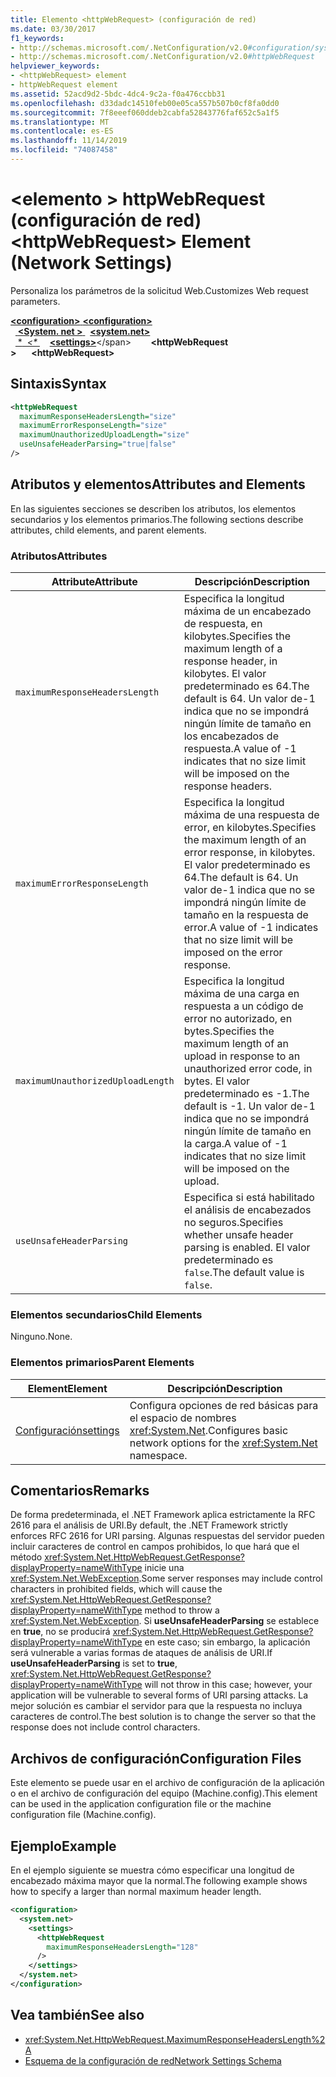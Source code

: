 ```yaml
---
title: Elemento <httpWebRequest> (configuración de red)
ms.date: 03/30/2017
f1_keywords:
- http://schemas.microsoft.com/.NetConfiguration/v2.0#configuration/system.net/settings/httpWebRequest
- http://schemas.microsoft.com/.NetConfiguration/v2.0#httpWebRequest
helpviewer_keywords:
- <httpWebRequest> element
- httpWebRequest element
ms.assetid: 52acd9d2-5bdc-4dc4-9c2a-f0a476ccbb31
ms.openlocfilehash: d33dadc14510feb00e05ca557b507b0cf8fa0dd0
ms.sourcegitcommit: 7f8eeef060ddeb2cabfa52843776faf652c5a1f5
ms.translationtype: MT
ms.contentlocale: es-ES
ms.lasthandoff: 11/14/2019
ms.locfileid: "74087458"
---
```

# <a name="httpwebrequest-element-network-settings"></a><span data-ttu-id="325e2-102">\<elemento > httpWebRequest (configuración de red)</span><span class="sxs-lookup"><span data-stu-id="325e2-102">\<httpWebRequest> Element (Network Settings)</span></span>
<span data-ttu-id="325e2-103">Personaliza los parámetros de la solicitud Web.</span><span class="sxs-lookup"><span data-stu-id="325e2-103">Customizes Web request parameters.</span></span>  

<span data-ttu-id="325e2-104">[ **\<configuration>** ](../configuration-element.md)</span><span class="sxs-lookup"><span data-stu-id="325e2-104">[**\<configuration>**](../configuration-element.md)</span></span>\
<span data-ttu-id="325e2-105">&nbsp;&nbsp;[ **\<System. net >** ](system-net-element-network-settings.md)</span><span class="sxs-lookup"><span data-stu-id="325e2-105">&nbsp;&nbsp;[**\<system.net>**](system-net-element-network-settings.md)</span></span>\
<span data-ttu-id="325e2-106">&nbsp;&nbsp;[ \**&nbsp;&nbsp;\<\** ](settings-element-network-settings.md)</span><span class="sxs-lookup"><span data-stu-id="325e2-106">&nbsp;&nbsp;&nbsp;&nbsp;[**\<settings>**](settings-element-network-settings.md)\</span></span>
<span data-ttu-id="325e2-107">&nbsp;&nbsp;&nbsp;&nbsp;&nbsp;&nbsp; **\<httpWebRequest >**</span><span class="sxs-lookup"><span data-stu-id="325e2-107">&nbsp;&nbsp;&nbsp;&nbsp;&nbsp;&nbsp;**\<httpWebRequest>**</span></span>

## <a name="syntax"></a><span data-ttu-id="325e2-108">Sintaxis</span><span class="sxs-lookup"><span data-stu-id="325e2-108">Syntax</span></span>  
  
```xml  
<httpWebRequest  
  maximumResponseHeadersLength="size"  
  maximumErrorResponseLength="size"  
  maximumUnauthorizedUploadLength="size"  
  useUnsafeHeaderParsing="true|false"  
/>  
```  
  
## <a name="attributes-and-elements"></a><span data-ttu-id="325e2-109">Atributos y elementos</span><span class="sxs-lookup"><span data-stu-id="325e2-109">Attributes and Elements</span></span>  
 <span data-ttu-id="325e2-110">En las siguientes secciones se describen los atributos, los elementos secundarios y los elementos primarios.</span><span class="sxs-lookup"><span data-stu-id="325e2-110">The following sections describe attributes, child elements, and parent elements.</span></span>  
  
### <a name="attributes"></a><span data-ttu-id="325e2-111">Atributos</span><span class="sxs-lookup"><span data-stu-id="325e2-111">Attributes</span></span>  
  
|<span data-ttu-id="325e2-112">**Attribute**</span><span class="sxs-lookup"><span data-stu-id="325e2-112">**Attribute**</span></span>|<span data-ttu-id="325e2-113">**Descripción**</span><span class="sxs-lookup"><span data-stu-id="325e2-113">**Description**</span></span>|  
|-------------------|---------------------|  
|`maximumResponseHeadersLength`|<span data-ttu-id="325e2-114">Especifica la longitud máxima de un encabezado de respuesta, en kilobytes.</span><span class="sxs-lookup"><span data-stu-id="325e2-114">Specifies the maximum length of a response header, in kilobytes.</span></span> <span data-ttu-id="325e2-115">El valor predeterminado es 64.</span><span class="sxs-lookup"><span data-stu-id="325e2-115">The default is 64.</span></span> <span data-ttu-id="325e2-116">Un valor de-1 indica que no se impondrá ningún límite de tamaño en los encabezados de respuesta.</span><span class="sxs-lookup"><span data-stu-id="325e2-116">A value of -1 indicates that no size limit will be imposed on the response headers.</span></span>|  
|`maximumErrorResponseLength`|<span data-ttu-id="325e2-117">Especifica la longitud máxima de una respuesta de error, en kilobytes.</span><span class="sxs-lookup"><span data-stu-id="325e2-117">Specifies the maximum length of an error response, in kilobytes.</span></span> <span data-ttu-id="325e2-118">El valor predeterminado es 64.</span><span class="sxs-lookup"><span data-stu-id="325e2-118">The default is 64.</span></span> <span data-ttu-id="325e2-119">Un valor de-1 indica que no se impondrá ningún límite de tamaño en la respuesta de error.</span><span class="sxs-lookup"><span data-stu-id="325e2-119">A value of -1 indicates that no size limit will be imposed on the error response.</span></span>|  
|`maximumUnauthorizedUploadLength`|<span data-ttu-id="325e2-120">Especifica la longitud máxima de una carga en respuesta a un código de error no autorizado, en bytes.</span><span class="sxs-lookup"><span data-stu-id="325e2-120">Specifies the maximum length of an upload in response to an unauthorized error code, in bytes.</span></span> <span data-ttu-id="325e2-121">El valor predeterminado es -1.</span><span class="sxs-lookup"><span data-stu-id="325e2-121">The default is -1.</span></span> <span data-ttu-id="325e2-122">Un valor de-1 indica que no se impondrá ningún límite de tamaño en la carga.</span><span class="sxs-lookup"><span data-stu-id="325e2-122">A value of -1 indicates that no size limit will be imposed on the upload.</span></span>|  
|`useUnsafeHeaderParsing`|<span data-ttu-id="325e2-123">Especifica si está habilitado el análisis de encabezados no seguros.</span><span class="sxs-lookup"><span data-stu-id="325e2-123">Specifies whether unsafe header parsing is enabled.</span></span> <span data-ttu-id="325e2-124">El valor predeterminado es `false`.</span><span class="sxs-lookup"><span data-stu-id="325e2-124">The default value is `false`.</span></span>|  
  
### <a name="child-elements"></a><span data-ttu-id="325e2-125">Elementos secundarios</span><span class="sxs-lookup"><span data-stu-id="325e2-125">Child Elements</span></span>  
 <span data-ttu-id="325e2-126">Ninguno.</span><span class="sxs-lookup"><span data-stu-id="325e2-126">None.</span></span>  
  
### <a name="parent-elements"></a><span data-ttu-id="325e2-127">Elementos primarios</span><span class="sxs-lookup"><span data-stu-id="325e2-127">Parent Elements</span></span>  
  
|<span data-ttu-id="325e2-128">**Element**</span><span class="sxs-lookup"><span data-stu-id="325e2-128">**Element**</span></span>|<span data-ttu-id="325e2-129">**Descripción**</span><span class="sxs-lookup"><span data-stu-id="325e2-129">**Description**</span></span>|  
|-----------------|---------------------|  
|[<span data-ttu-id="325e2-130">Configuración</span><span class="sxs-lookup"><span data-stu-id="325e2-130">settings</span></span>](settings-element-network-settings.md)|<span data-ttu-id="325e2-131">Configura opciones de red básicas para el espacio de nombres <xref:System.Net>.</span><span class="sxs-lookup"><span data-stu-id="325e2-131">Configures basic network options for the <xref:System.Net> namespace.</span></span>|  
  
## <a name="remarks"></a><span data-ttu-id="325e2-132">Comentarios</span><span class="sxs-lookup"><span data-stu-id="325e2-132">Remarks</span></span>  
 <span data-ttu-id="325e2-133">De forma predeterminada, el .NET Framework aplica estrictamente la RFC 2616 para el análisis de URI.</span><span class="sxs-lookup"><span data-stu-id="325e2-133">By default, the .NET Framework strictly enforces RFC 2616 for URI parsing.</span></span> <span data-ttu-id="325e2-134">Algunas respuestas del servidor pueden incluir caracteres de control en campos prohibidos, lo que hará que el método <xref:System.Net.HttpWebRequest.GetResponse?displayProperty=nameWithType> inicie una <xref:System.Net.WebException>.</span><span class="sxs-lookup"><span data-stu-id="325e2-134">Some server responses may include control characters in prohibited fields, which will cause the <xref:System.Net.HttpWebRequest.GetResponse?displayProperty=nameWithType> method to throw a <xref:System.Net.WebException>.</span></span> <span data-ttu-id="325e2-135">Si **useUnsafeHeaderParsing** se establece en **true**, no se producirá <xref:System.Net.HttpWebRequest.GetResponse?displayProperty=nameWithType> en este caso; sin embargo, la aplicación será vulnerable a varias formas de ataques de análisis de URI.</span><span class="sxs-lookup"><span data-stu-id="325e2-135">If **useUnsafeHeaderParsing** is set to **true**, <xref:System.Net.HttpWebRequest.GetResponse?displayProperty=nameWithType> will not throw in this case; however, your application will be vulnerable to several forms of URI parsing attacks.</span></span> <span data-ttu-id="325e2-136">La mejor solución es cambiar el servidor para que la respuesta no incluya caracteres de control.</span><span class="sxs-lookup"><span data-stu-id="325e2-136">The best solution is to change the server so that the response does not include control characters.</span></span>  
  
## <a name="configuration-files"></a><span data-ttu-id="325e2-137">Archivos de configuración</span><span class="sxs-lookup"><span data-stu-id="325e2-137">Configuration Files</span></span>  
 <span data-ttu-id="325e2-138">Este elemento se puede usar en el archivo de configuración de la aplicación o en el archivo de configuración del equipo (Machine.config).</span><span class="sxs-lookup"><span data-stu-id="325e2-138">This element can be used in the application configuration file or the machine configuration file (Machine.config).</span></span>  
  
## <a name="example"></a><span data-ttu-id="325e2-139">Ejemplo</span><span class="sxs-lookup"><span data-stu-id="325e2-139">Example</span></span>  
 <span data-ttu-id="325e2-140">En el ejemplo siguiente se muestra cómo especificar una longitud de encabezado máxima mayor que la normal.</span><span class="sxs-lookup"><span data-stu-id="325e2-140">The following example shows how to specify a larger than normal maximum header length.</span></span>  
  
```xml  
<configuration>  
  <system.net>  
    <settings>  
      <httpWebRequest  
        maximumResponseHeadersLength="128"  
      />  
    </settings>  
  </system.net>  
</configuration>  
```  
  
## <a name="see-also"></a><span data-ttu-id="325e2-141">Vea también</span><span class="sxs-lookup"><span data-stu-id="325e2-141">See also</span></span>

- <xref:System.Net.HttpWebRequest.MaximumResponseHeadersLength%2A>
- [<span data-ttu-id="325e2-142">Esquema de la configuración de red</span><span class="sxs-lookup"><span data-stu-id="325e2-142">Network Settings Schema</span></span>](index.md)
